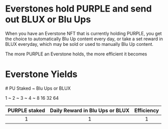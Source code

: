 # Everstones hold PURPLE and send out BLUX or Blu Ups

When you have an Everstone NFT that is currently holding PURPLE, you get the choice to automatically Blu Up content every day, or take a set reward in BLUX everyday, which may be sold or used to manually Blu Up content. 


The more PURPLE an Everstone holds, the more efficient it becomes


# Everstone Yields
\# PU Staked ~ Blu Ups or BLUX

1 ~ 
2 ~
3 ~
4 ~
8 
16
32
64

| PURPLE staked  | Daily Reward in Blu Ups or BLUX | Efficiency |
| :----:  | :-------------------: | :---------------: |
| 1         | 1                   | 1               | 
